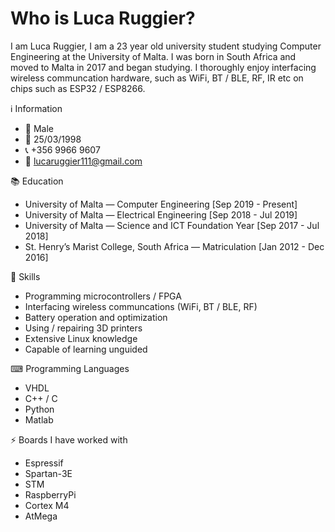# Who is Luca Ruggier?

I am Luca Ruggier,
I am a 23 year old university student studying Computer Engineering at the University of Malta. I was born in South Africa and moved to Malta in 2017 and began studying. 
I thoroughly enjoy interfacing wireless communcation hardware, such as WiFi, BT / BLE, RF, IR etc on chips such as ESP32 / ESP8266.

ℹ Information
- 🧬 Male
- 📅 25/03/1998
- 📞 +356 9966 9607
- 📧 lucaruggier111@gmail.com

📚 Education
- University of Malta — Computer Engineering [Sep 2019 - Present]
- University of Malta — Electrical Engineering [Sep 2018 - Jul 2019]
- University of Malta — Science and ICT Foundation Year [Sep 2017 - Jul 2018]
- St. Henry’s Marist College, South Africa — Matriculation [Jan 2012 - Dec 2016]

🔨 Skills
- Programming microcontrollers / FPGA
- Interfacing wireless communcations (WiFi, BT / BLE, RF)
- Battery operation and optimization
- Using / repairing 3D printers
- Extensive Linux knowledge
- Capable of learning unguided

⌨ Programming Languages
- VHDL
- C++ / C
- Python
- Matlab

⚡ Boards I have worked with
- Espressif
- Spartan-3E
- STM
- RaspberryPi
- Cortex M4
- AtMega
